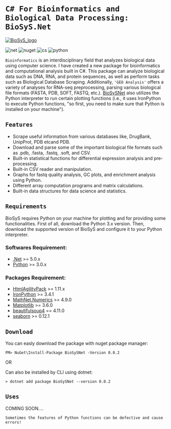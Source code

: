 # `C# For Bioinformatics and Biological Data Processing: BioSyS.Net`


[![BioSyS_logo](https://raw.githubusercontent.com/Aniket7651/biosys-net/master/removebg-logo.ico)](https://www.nuget.org/packages/BioSySNet)

![net](https://img.shields.io/badge/.NET-512BD4?style=for-the-badge&logo=dotnet&logoColor=white)
![nuget](https://img.shields.io/badge/NuGet-004880?style=for-the-badge&logo=nuget&logoColor=white)
![cs](https://img.shields.io/badge/C%23-239120?style=for-the-badge&logo=csharp&logoColor=white)
![python](https://img.shields.io/badge/Python-FFD43B?style=for-the-badge&logo=python&logoColor=blue)

`Bioinformatics` is an interdisciplinary field that analyzes biological data using computer science. I have created a new package for bioinformatics and computational analysis built in C#. This package can analyze biological data such as DNA, RNA, and protein sequences, as well as perform tasks such as Biological Database Scraping. Additionally, `'GEO Analysis'` offers a variety of analyses for RNA-seq preprocessing, parsing various biological file formats (FASTA, PDB, SOFT, FASTQ, etc.). [BioSySNet](https://www.nuget.org/packages/BioSySNet) also utilizes the Python interpreter to run certain plotting functions (i.e., it uses IronPython to execute Python functions, "so first, you need to make sure that Python is installed on your machine").

## `Features`
- Scrape useful information from various databases like, DrugBank, UnipProt, PDB etcand PDB.
- Download and parse some of the important biological file formats such as .pdb, .fasta, .fastq, .soft, and CSV.
- Built-in statistical functions for differential expression analysis and pre-processing.
- Built-in CSV reader and manipulation.
- Graphs for fastq quality analysis, GC plots, and enrichment analysis using Python.
- Different array computation programs and matrix calculations.
- Built-in data structures for data science and statistics.


## `Requirements`
BioSyS requires Python on your machine for plotting and for providing some functionalities. First of all, download the Python 3.x version. Then, download the supported version of BioSyS and configure it to your Python interpreter.
### Softwares Requirement:
- [.Net](https://dotnet.microsoft.com/en-us/) >= 5.0.x
- [Python](https://www.python.org/) >= 3.0.x
### Packages Requirement:
- [HtmlAgilityPack](https://www.nuget.org/packages/HtmlAgilityPack) >= 1.11.x
- [IronPython](https://www.nuget.org/packages/IronPython) >= 3.4.1
- [MathNet.Numerics](https://www.nuget.org/packages/MathNet.Numerics/6.0.0-beta1) >= 4.9.0
- [Matplotlib](https://pypi.org/project/matplotlib/) >= 3.6.0
- [beautifulsoup4](https://pypi.org/project/beautifulsoup4/) == 4.11.0
- [seaborn](https://pypi.org/project/seaborn/) >= 0.12.1

## `Download`
You can easly download the package with nuget package manager:
```
PM> NuGet\Install-Package BioSySNet -Version 0.0.2
```
OR

Can also be installed by CLI using dotnet:
```
> dotnet add package BioSySNet --version 0.0.2
```

## `Uses`

COMING SOON....

`Sometimes the features of Python functions can be defective and cause errors!`